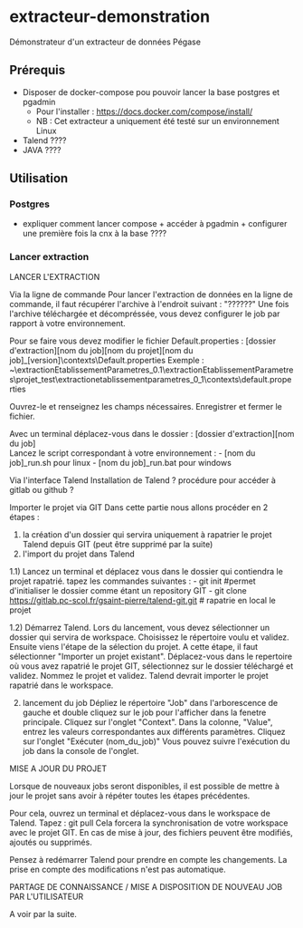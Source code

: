 # extracteur-demonstration
Démonstrateur d'un extracteur de données Pégase
## Prérequis
* Disposer de docker-compose pou pouvoir lancer la base postgres et pgadmin 
  * Pour l'installer : https://docs.docker.com/compose/install/
  * NB : Cet extracteur a uniquement été testé sur un environnement Linux
* Talend ????
* JAVA ????
## Utilisation
### Postgres
* expliquer comment lancer compose + accéder à pgadmin + configurer une première fois la cnx à la base ????
### Lancer extraction

LANCER L'EXTRACTION

Via la ligne de commande
Pour lancer l'extraction de données en la ligne de commande, il faut récupérer l'archive à l'endroit suivant : "??????"
Une fois l'archive téléchargée et décompréssée, vous devez configurer le job par rapport à votre environnement.

Pour se faire vous devez modifier le fichier Default.properties : [dossier d'extraction]\[nom du job]\[nom du projet]\[nom du job]_[version]\contexts\Default.properties
Exemple : ~\extractionEtablissementParametres_0.1\extractionEtablissementParametres\projet_test\extractionetablissementparametres_0_1\contexts\default.properties

Ouvrez-le et renseignez les champs nécessaires.
Enregistrer et fermer le fichier.

Avec un terminal déplacez-vous dans le dossier : [dossier d'extraction]\[nom du job]\
Lancez le script correspondant à votre environnement :
	- [nom du job]_run.sh pour linux
	- [nom du job]_run.bat pour windows


Via l'interface Talend
Installation de Talend ?
procédure pour accéder à gitlab ou github ?

Importer le projet via GIT
Dans cette partie nous allons procéder en 2 étapes : 
1) la création d'un dossier qui servira uniquement à rapatrier le projet Talend depuis GIT (peut être supprimé par la suite)
2) l'import du projet dans Talend

1.1) Lancez un terminal et déplacez vous dans le dossier qui contiendra le projet rapatrié.
tapez les commandes suivantes : 
	- git init 			#permet d'initialiser le dossier comme étant un repository GIT
	- git clone https://gitlab.pc-scol.fr/gsaint-pierre/talend-git.git			# rapatrie en local le projet

1.2) Démarrez Talend.
Lors du lancement, vous devez sélectionner un dossier qui servira de workspace. 
Choisissez le répertoire voulu et validez.
Ensuite viens l'étape de la sélection du projet.
A cette étape, il faut sélectionner "Importer un projet existant".
Déplacez-vous dans le repertoire où vous avez rapatrié le projet GIT, sélectionnez sur le dossier téléchargé et validez.
Nommez le projet et validez.
Talend devrait importer le projet rapatrié dans le workspace.


2) lancement du job
Dépliez le répertoire "Job" dans l'arborescence de gauche et double cliquez sur le job pour l'afficher dans la fenetre principale.
Cliquez sur l'onglet "Context".
Dans la colonne, "Value", entrez les valeurs correspondantes aux différents paramètres.
Cliquez sur l'onglet "Exécuter (nom_du_job)"
Vous pouvez suivre l'exécution du job dans la console de l'onglet.



MISE A JOUR DU PROJET

Lorsque de nouveaux jobs seront disponibles, il est possible de mettre à jour le projet sans avoir à répéter toutes les étapes précédentes.

Pour cela, ouvrez un terminal et déplacez-vous dans le workspace de Talend.
Tapez : git pull
Cela forcera la synchronisation de votre workspace avec le projet GIT. 
En cas de mise à jour, des fichiers peuvent être modifiés, ajoutés ou supprimés.

Pensez à redémarrer Talend pour prendre en compte les changements. La prise en compte des modifications n'est pas automatique.



PARTAGE DE CONNAISSANCE / MISE A DISPOSITION DE NOUVEAU JOB PAR L'UTILISATEUR

A voir par la suite.
